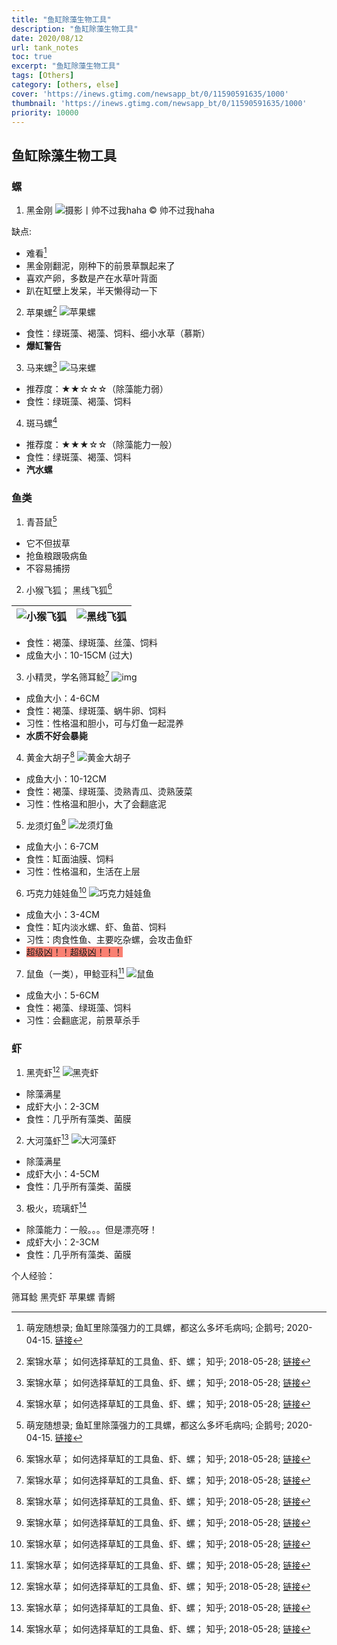```yaml
---
title: "鱼缸除藻生物工具"
description: "鱼缸除藻生物工具"
date: 2020/08/12
url: tank_notes
toc: true
excerpt: "鱼缸除藻生物工具"
tags: [Others]
category: [others, else]
cover: 'https://inews.gtimg.com/newsapp_bt/0/11590591635/1000'
thumbnail: 'https://inews.gtimg.com/newsapp_bt/0/11590591635/1000'
priority: 10000
---
```



## 鱼缸除藻生物工具

### 螺

1. 黑金刚
![摄影丨帅不过我haha](https://inews.gtimg.com/newsapp_bt/0/11590591635/1000)
© 帅不过我haha

缺点:
- 难看[^1]
- 黑金刚翻泥，刚种下的前景草飘起来了
- 喜欢产卵，多数是产在水草叶背面
- 趴在缸壁上发呆，半天懒得动一下

[^1]: 萌宠随想录; 鱼缸里除藻强力的工具螺，都这么多坏毛病吗; 企鹅号; 2020-04-15. [链接](https://new.qq.com/omn/20200415/20200415A0FUC800.html)

2. 苹果螺[^2]
![苹果螺](https://pic3.zhimg.com/80/v2-4c8821ce1ffbf6eb068d41b06d243a14_720w.jpg)
- 食性：绿斑藻、褐藻、饲料、细小水草（慕斯）
- **爆缸警告**

3. 马来螺[^2]
![马来螺](https://picb.zhimg.com/80/v2-fe677645cadbc484ae9a37f2ee381861_720w.jpg)
- 推荐度：★★☆☆☆（除藻能力弱）
- 食性：绿斑藻、褐藻、饲料

4. 斑马螺[^2]
- 推荐度：★★★☆☆（除藻能力一般）
- 食性：绿斑藻、褐藻、饲料
- **汽水螺**

### 鱼类

1. 青苔鼠[^1]
- 它不但拔草
- 抢鱼粮跟吸病鱼
- 不容易捕捞

2. 小猴飞狐； 黑线飞狐[^2]

|![小猴飞狐](https://pic4.zhimg.com/80/v2-65bef75c5f2902f2bf0e359a525a0bd4_720w.jpg)|![黑线飞狐](https://pic4.zhimg.com/80/v2-91139150b478147064a2a14a10b18fc7_720w.jpg)|
|--|--|
- 食性：褐藻、绿斑藻、丝藻、饲料
- 成鱼大小：10-15CM (过大)

3. 小精灵，学名筛耳鲶[^2]
![img](https://pic4.zhimg.com/80/v2-d86cc41f0de87ed7cc413f3240fe580b_720w.jpg)
- 成鱼大小：4-6CM
- 食性：褐藻、绿斑藻、蜗牛卵、饲料
- 习性：性格温和胆小，可与灯鱼一起混养
- **水质不好会暴毙**
[^2]: 案锦水草； 如何选择草缸的工具鱼、虾、螺； 知乎; 2018-05-28; [链接](https://zhuanlan.zhihu.com/p/37369154)

4. 黄金大胡子[^2]
![黄金大胡子](https://pic4.zhimg.com/80/v2-7ff51ae43c4c584d99fd9f4ff329e01e_720w.jpg)
- 成鱼大小：10-12CM
- 食性：褐藻、绿斑藻、烫熟青瓜、烫熟菠菜
- 习性：性格温和胆小，大了会翻底泥

5. 龙须灯鱼[^2]
![龙须灯鱼](https://pic1.zhimg.com/80/v2-6bbe88ac3f37cb863e8c5a449370e5a1_720w.jpg)
- 成鱼大小：6-7CM
- 食性：缸面油膜、饲料
- 习性：性格温和，生活在上层

6. 巧克力娃娃鱼[^2]
![巧克力娃娃鱼](https://pic4.zhimg.com/80/v2-a87eecd695356114a330bc1511a7abf5_720w.jpg)
- 成鱼大小：3-4CM
- 食性：缸内淡水螺、虾、鱼苗、饲料
- 习性：肉食性鱼、主要吃杂螺，会攻击鱼虾
- <span style="background:salmon">超级凶！！超级凶！！！</span>
7. 鼠鱼（一类），甲鲶亚科[^2]
![鼠鱼](https://pic2.zhimg.com/80/v2-28d10032a7a52193cee9d4bb5e3a27e8_720w.jpg)
- 成鱼大小：5-6CM
- 食性：褐藻、绿斑藻、饲料
- 习性：会翻底泥，前景草杀手


### 虾
1. 黑壳虾[^2]
![黑壳虾](https://pic1.zhimg.com/80/v2-b2593521f79d057281201224f65996c9_720w.jpg)
- 除藻满星
- 成虾大小：2-3CM
- 食性：几乎所有藻类、菌膜

2. 大河藻虾[^2]
![大河藻虾](https://picb.zhimg.com/80/v2-d6a0baa884647eca185538a07e1f4b18_720w.jpg)
- 除藻满星
- 成虾大小：4-5CM
- 食性：几乎所有藻类、菌膜

3. 极火，琉璃虾[^2]
- 除藻能力：一般。。。但是漂亮呀！
- 成虾大小：2-3CM
- 食性：几乎所有藻类、菌膜


个人经验：

筛耳鲶
黑壳虾
苹果螺
青鳉
